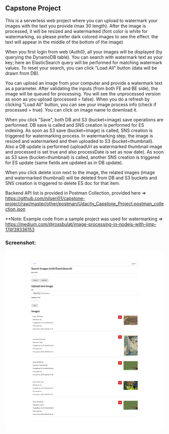 ## Capstone Project

This is a serverless web project where you can upload to watermark your images with the text you provide (max 30 length).
After the image is processed, it will be resized and watermarked (font color is white for watermarking, so please prefer dark colored images to see the effect. the text will appear in the middle of the bottom of the image)

When you first login from web (Auth0), all your images will be displayed (by querying the DynamoDB table).
You can search with watermark text as your key; here an ElasticSearch query will be performed for matching watermark values.
To reset your search, you can click "Load All" button (data will be drawn from DB).

You can upload an image from your computer and provide a watermark text as a parameter. After validating the inputs (from both FE and BE side), the image will be queued for processing. You will see the unprocessed version as soon as you upload (processed = false). When you do a refresh by clicking "Load All" button, you can see your image process info (check if processed = true). You can click on image name to download it.

When you click "Save", both DB and S3 (bucket=image) save operations are performed. DB save is called and SNS creation is performed for ES indexing.
As soon as S3 save (bucket=image) is called, SNS creation is triggered for watermarking process. 
In watermarking step, the image is resized and watermarked and then uploaded to S3 (bucket=thumbnail). Also a DB update is performed (uploadUrl as watermarked thumbnail image and processed is set true and also processDate is set as now date).
As soon as S3 save (bucket=thumbnail) is called, another SNS creation is triggered for ES update (same fields are updated as in DB update).

When you click delete icon next to the image, the related images (image and watermarked thumbnail) will be deleted from DB and S3 buckets and SNS creation is triggered to delete ES doc for that item.

Backend API list is provided in Postman Collection, provided here => https://github.com/nilseri01/capstone-project/raw/master/other/postman/Udacity_Capstone_Project.postman_collection.json

**Note: Example code from a sample project was used for watermarking => https://medium.com/@rossbulat/image-processing-in-nodejs-with-jimp-174f39336153

### Screenshot:
![web page](https://github.com/nilseri01/capstone-project/raw/master/other/screenshots/screenshot.png)